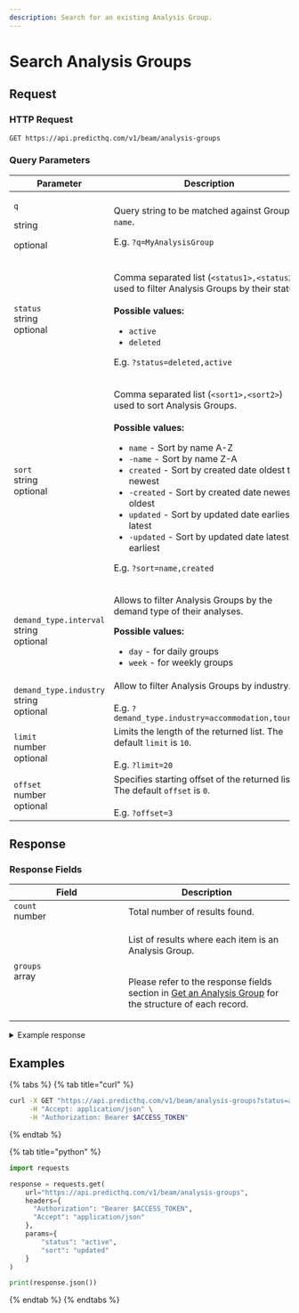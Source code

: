```yaml
---
description: Search for an existing Analysis Group.
---
```


# Search Analysis Groups

## Request

### HTTP Request

```http
GET https://api.predicthq.com/v1/beam/analysis-groups
```

### Query Parameters

<table><thead><tr><th width="260">Parameter</th><th>Description</th></tr></thead><tbody><tr><td><p><code>q</code></p><p>string</p><p>optional</p></td><td><p>Query string to be matched against Group <code>name</code>.</p><p>E.g. <code>?q=MyAnalysisGroup</code></p></td></tr><tr><td><code>status</code><br>string<br>optional</td><td><p>Comma separated list (<code>&#x3C;status1>,&#x3C;status2></code>) used to filter Analysis Groups by their status.<br><br><strong>Possible values:</strong></p><ul><li><code>active</code></li><li><code>deleted</code></li></ul><p>E.g. <code>?status=deleted,active</code></p></td></tr><tr><td><code>sort</code><br>string<br>optional</td><td><p>Comma separated list (<code>&#x3C;sort1>,&#x3C;sort2></code>) used to sort Analysis Groups.<br><br><strong>Possible values:</strong></p><ul><li><code>name</code> - Sort by name A-Z</li><li><code>-name</code> - Sort by name Z-A</li><li><code>created</code> - Sort by created date oldest to newest</li><li><code>-created</code> - Sort by created date newest to oldest</li><li><code>updated</code> - Sort by updated date earliest to latest</li><li><code>-updated</code> - Sort by updated date latest to earliest</li></ul><p>E.g. <code>?sort=name,created</code></p></td></tr><tr><td><code>demand_type.interval</code><br>string<br>optional</td><td><p>Allows to filter Analysis Groups by the demand type of their analyses.<br></p><p><strong>Possible values:</strong></p><ul><li><code>day</code> - for daily groups</li><li><code>week</code> - for weekly groups</li></ul></td></tr><tr><td><code>demand_type.industry</code><br>string<br>optional</td><td>Allow to filter Analysis Groups by industry.<br><br>E.g. <code>?demand_type.industry=accommodation,tourism</code></td></tr><tr><td><code>limit</code><br>number<br>optional</td><td>Limits the length of the returned list. The default <code>limit</code> is <code>10</code>.<br><br>E.g. <code>?limit=20</code></td></tr><tr><td><code>offset</code><br>number<br>optional</td><td>Specifies starting offset of the returned list. The default <code>offset</code> is <code>0</code>.<br><br>E.g. <code>?offset=3</code></td></tr></tbody></table>

## Response

### Response Fields

<table><thead><tr><th width="190">Field</th><th>Description</th></tr></thead><tbody><tr><td><code>count</code><br>number</td><td>Total number of results found.</td></tr><tr><td><code>groups</code><br>array</td><td><p>List of results where each item is an Analysis Group.</p><p><br>Please refer to the response fields section in <a href="get-an-analysis-group.md">Get an Analysis Group</a> for the structure of each record.</p></td></tr></tbody></table>

<details>

<summary>Example response</summary>

Below is an example response:

```json
{
    "count": 1,
    "groups": [
        {
            "name": "My Analysis Group 1",
            "create_dt": "2024-02-26T20:58:27.746530+00:00",
            "update_dt": "2024-02-26T20:58:27.746530+00:00",
            "analysis_ids": [
                "b6_hdcGNc6A",
                "q4BelInRvIU",
                "WwSj8lDeNMU"
            ],
            "processing_completed": {
                "feature_importance": true,
                "excluded_analyses": []
            },
            "status": "active",
            "readiness_status": "ready",
            "user_id": null,
            "processed_dt": "2024-02-26T20:58:29.933984+00:00",
            "demand_type": {
                "interval": "day"
            },
            "group_id": "-NjWQkYXsng"
        }
    ]
}
```

</details>

## Examples

{% tabs %}
{% tab title="curl" %}
```bash
curl -X GET "https://api.predicthq.com/v1/beam/analysis-groups?status=active&sort=updated" \
     -H "Accept: application/json" \
     -H "Authorization: Bearer $ACCESS_TOKEN"
```
{% endtab %}

{% tab title="python" %}
```python
import requests

response = requests.get(
    url="https://api.predicthq.com/v1/beam/analysis-groups",
    headers={
      "Authorization": "Bearer $ACCESS_TOKEN",
      "Accept": "application/json"
    },
    params={
        "status": "active",
        "sort": "updated"
    }
)

print(response.json())
```
{% endtab %}
{% endtabs %}
